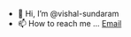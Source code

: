 - 👋 Hi, I’m @vishal-sundaram
- 📫 How to reach me ... [Email](mailto:vishal.sundaram7@gmail.com)

<!---
vishal-sundaram/vishal-sundaram is a ✨ special ✨ repository because its `README.md` (this file) appears on your GitHub profile.
You can click the Preview link to take a look at your changes.
--->

